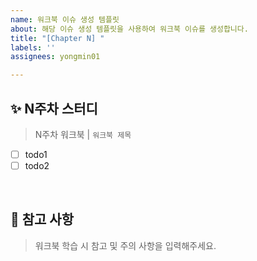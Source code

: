 ```yaml
---
name: 워크북 이슈 생성 템플릿
about: 해당 이슈 생성 템플릿을 사용하여 워크북 이슈를 생성합니다.
title: "[Chapter N] "
labels: ''
assignees: yongmin01

---
```


## ✨ N주차 스터디
> N주차 워크북 | ```워크북 제목```

- [ ] todo1
- [ ] todo2
<br/>

## 📍 참고 사항
> 워크북 학습 시 참고 및 주의 사항을 입력해주세요.
